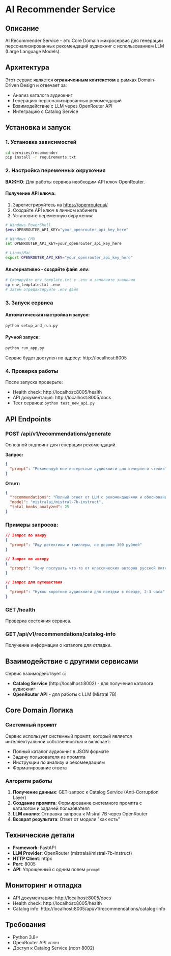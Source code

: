 # AI Recommender Service

## Описание

AI Recommender Service - это Core Domain микросервис для генерации персонализированных рекомендаций аудиокниг с использованием LLM (Large Language Models).

## Архитектура

Этот сервис является **ограниченным контекстом** в рамках Domain-Driven Design и отвечает за:

- Анализ каталога аудиокниг
- Генерацию персонализированных рекомендаций
- Взаимодействие с LLM через OpenRouter API
- Интеграцию с Catalog Service

## Установка и запуск

### 1. Установка зависимостей

```bash
cd services/recommender
pip install -r requirements.txt
```

### 2. Настройка переменных окружения

**ВАЖНО**: Для работы сервиса необходим API ключ OpenRouter.

#### Получение API ключа:
1. Зарегистрируйтесь на https://openrouter.ai/
2. Создайте API ключ в личном кабинете
3. Установите переменную окружения:

```bash
# Windows PowerShell
$env:OPENROUTER_API_KEY="your_openrouter_api_key_here"

# Windows CMD
set OPENROUTER_API_KEY=your_openrouter_api_key_here

# Linux/Mac
export OPENROUTER_API_KEY="your_openrouter_api_key_here"
```

#### Альтернативно - создайте файл .env:
```bash
# Скопируйте env_template.txt в .env и заполните значения
cp env_template.txt .env
# Затем отредактируйте .env файл
```

### 3. Запуск сервиса

#### Автоматическая настройка и запуск:
```bash
python setup_and_run.py
```

#### Ручной запуск:
```bash
python run_app.py
```

Сервис будет доступен по адресу: http://localhost:8005

### 4. Проверка работы

После запуска проверьте:
- Health check: http://localhost:8005/health
- API документация: http://localhost:8005/docs
- Тест сервиса: `python test_new_api.py`

## API Endpoints

### POST /api/v1/recommendations/generate

Основной эндпоинт для генерации рекомендаций.

**Запрос:**
```json
{
  "prompt": "Рекомендуй мне интересные аудиокниги для вечернего чтения"
}
```

**Ответ:**
```json
{
  "recommendations": "Полный ответ от LLM с рекомендациями и обоснованием",
  "model": "mistralai/mistral-7b-instruct",
  "total_books_analyzed": 25
}
```

### Примеры запросов:

```json
// Запрос по жанру
{
  "prompt": "Ищу детективы и триллеры, не дороже 300 рублей"
}

// Запрос по автору
{
  "prompt": "Хочу послушать что-то от классических авторов русской литературы"
}

// Запрос для путешествия
{
  "prompt": "Нужны короткие аудиокниги для поездки в поезде, 2-3 часа"
}
```

### GET /health

Проверка состояния сервиса.

### GET /api/v1/recommendations/catalog-info

Получение информации о каталоге для отладки.

## Взаимодействие с другими сервисами

Сервис взаимодействует с:
- **Catalog Service** (http://localhost:8002) - для получения каталога аудиокниг
- **OpenRouter API** - для работы с LLM (Mistral 7B)

## Core Domain Логика

### Системный промпт

Сервис использует системный промпт, который является интеллектуальной собственностью и включает:

- Полный каталог аудиокниг в JSON формате
- Задачу пользователя из промпта
- Инструкции по анализу и рекомендациям
- Форматирование ответа

### Алгоритм работы

1. **Получение данных**: GET-запрос к Catalog Service (Anti-Corruption Layer)
2. **Создание промпта**: Формирование системного промпта с каталогом и задачей пользователя
3. **LLM анализ**: Отправка запроса к Mistral 7B через OpenRouter
4. **Возврат результата**: Ответ от модели "как есть"

## Технические детали

- **Framework**: FastAPI
- **LLM Provider**: OpenRouter (mistralai/mistral-7b-instruct)
- **HTTP Client**: httpx
- **Port**: 8005
- **API**: Упрощенный с одним полем `prompt`

## Мониторинг и отладка

- API документация: http://localhost:8005/docs
- Health check: http://localhost:8005/health
- Catalog info: http://localhost:8005/api/v1/recommendations/catalog-info

## Требования

- Python 3.8+
- OpenRouter API ключ
- Доступ к Catalog Service (порт 8002)
